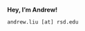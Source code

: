 **Hey, I’m Andrew!**

<!-- I’m a senior studying Computer Science at Georgia Tech and an incoming Product Manager at [Microsoft](https://www.microsoft.com/) in New York City. I like working at the intersection of tech, policy, and design to solve challenges in security and sustainable development. 

I’m interested in responsible AI, security and privacy, and computational linguistics. I'm currently building Fair Data Project, an organization that teaches people about tech ethics.

Previously, I interned as a Product Manager for three summers at Microsoft. I also worked on research for the U.S. Department of Homeland Security, where I designed and developed an infrastructure risk assessment modeling & simulation software.

In my free time, I like [taking photos](https://www.instagram.com/shirlingpics/), [filmmaking](https://www.youtube.com/c/shirlingxu), [reading](https://www.goodreads.com/user/show/55404997-shirling-xu), [writing](https://medium.com/@shirlingxu), long-distance running, hiking, and trying new cafes and restaurants.

[LinkedIn](http://linkedin.com/in/shirlingxu/) -->

```
andrew.liu [at] rsd.edu
```
